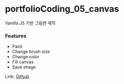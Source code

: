 # portfolioCoding_05_canvas
Vanilla JS 기반 그림판 제작

### Features
* Paint
* Change brush size
* Change color
* Fill canvas
* Save image

Link: [Github][link]

[link]: https://github.com/macaronjung/portfolioCoding_05_canvas/
